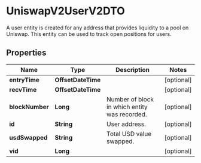 

# UniswapV2UserV2DTO

A user entity is created for any address that provides liquidity to a pool on Uniswap. This entity can be used to track open positions for users.

## Properties

| Name | Type | Description | Notes |
|------------ | ------------- | ------------- | -------------|
|**entryTime** | **OffsetDateTime** |  |  [optional] |
|**recvTime** | **OffsetDateTime** |  |  [optional] |
|**blockNumber** | **Long** | Number of block in which entity was recorded. |  [optional] |
|**id** | **String** | User address. |  [optional] |
|**usdSwapped** | **String** | Total USD value swapped. |  [optional] |
|**vid** | **Long** |  |  [optional] |



